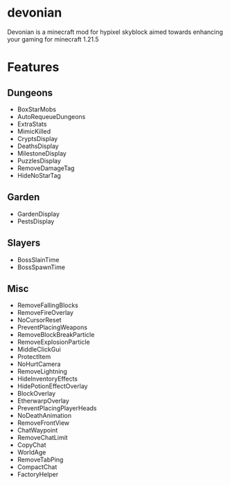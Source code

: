 # devonian
Devonian is a minecraft mod for hypixel skyblock aimed towards enhancing your gaming for minecraft 1.21.5

# Features
## Dungeons
* BoxStarMobs
* AutoRequeueDungeons
* ExtraStats
* MimicKilled
* CryptsDisplay
* DeathsDisplay
* MilestoneDisplay
* PuzzlesDisplay
* RemoveDamageTag
* HideNoStarTag
## Garden
* GardenDisplay
* PestsDisplay
## Slayers
* BossSlainTime
* BossSpawnTime
## Misc
* RemoveFallingBlocks
* RemoveFireOverlay
* NoCursorReset
* PreventPlacingWeapons
* RemoveBlockBreakParticle
* RemoveExplosionParticle
* MiddleClickGui
* ProtectItem
* NoHurtCamera
* RemoveLightning
* HideInventoryEffects
* HidePotionEffectOverlay
* BlockOverlay
* EtherwarpOverlay
* PreventPlacingPlayerHeads
* NoDeathAnimation
* RemoveFrontView
* ChatWaypoint
* RemoveChatLimit
* CopyChat
* WorldAge
* RemoveTabPing
* CompactChat
* FactoryHelper